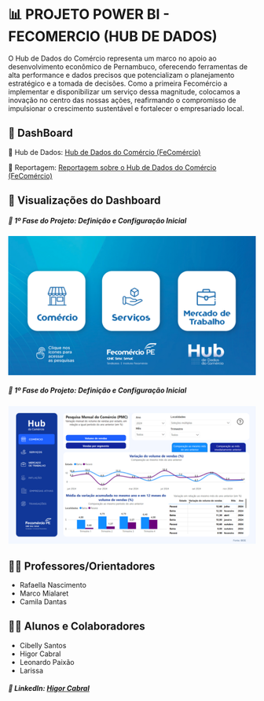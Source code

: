 <h1> 📊 PROJETO POWER BI - FECOMERCIO (HUB DE DADOS)</h1>

O Hub de Dados do Comércio representa um marco no apoio ao desenvolvimento econômico de Pernambuco, oferecendo ferramentas de alta performance e dados precisos que potencializam o planejamento estratégico e a tomada de decisões. Como a primeira Fecomércio a implementar e disponibilizar um serviço dessa magnitude, colocamos a inovação no centro das nossas ações, reafirmando o compromisso de impulsionar o crescimento sustentável e fortalecer o empresariado local.

<h2> 🚀 DashBoard </h2>

🔗 Hub de Dados: <a href="https://app.powerbi.com/view?r=eyJrIjoiZDhmMTU4YTItNGFiZS00NjI2LTg4MWYtZDA1ZTlkZjgyY2UwIiwidCI6ImMyZDlkNjk5LWZmZjItNGI5NS04NzQ0LWE4MDAzNjZhYjMxOSJ9&pageName=fe20d46a58ca40daea56" target="_blank">Hub de Dados do Comércio (FeComércio)</a>

🔗 Reportagem: <a href="https://fecomercio-pe.com.br/site/fecomercio-pe-lanca-hub-de-dados-do-comercio-para-impulsionar-o-desenvolvimento-do-setor-em-pernambuco/" target="_blank">Reportagem sobre o Hub de Dados do Comércio (FeComércio)</a>

<h2> 📌 Visualizações do Dashboard </h2>
<h5> 📍 1º Fase do Projeto: Definição e Configuração Inicial </h5>
<img src="Img/Tela2.png" alt="TelaInicial">

<h5> 📍 1º Fase do Projeto: Definição e Configuração Inicial  </h5>
<img src="Img/Tela3.png" alt="">

<h2>👨‍💻 Professores/Orientadores</h2>
<ul>
    <li>Rafaella Nascimento</li>
    <li>Marco Mialaret</li>
    <li>Camila Dantas</li>
</ul>

<h2>👨‍💻 Alunos e Colaboradores</h2>

<ul>
    <li>Cibelly Santos</li>
    <li>Higor Cabral</li>
    <li>Leonardo Paixão</li>
    <li>Larissa</li>
</ul>

<h5>📌 LinkedIn: <a href="https://www.linkedin.com/in/higor-cabrall/" target="_blank">Higor Cabral</a></h5>

